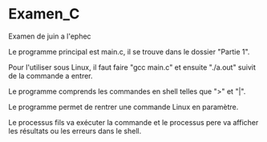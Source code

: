 # Examen_C

Examen de juin a l'ephec

Le programme principal est main.c, il se trouve dans le dossier "Partie 1".

Pour l'utiliser sous Linux, il faut faire "gcc main.c" et ensuite "./a.out" suivit de la commande a entrer.

Le programme comprends les commandes en shell telles que ">" et "|".

Le programme permet de rentrer une commande Linux en paramètre.

Le processus fils va exécuter la commande et le processus pere va afficher les résultats ou les erreurs dans le shell.
